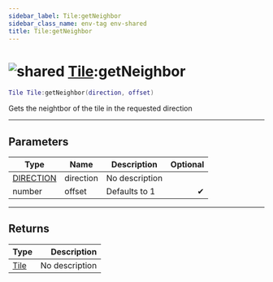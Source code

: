 ```yaml
---
sidebar_label: Tile:getNeighbor
sidebar_class_name: env-tag env-shared
title: Tile:getNeighbor
---
```


# <img src='/img/wiki/shared.png' alt='shared' classname='env-tag' /> [Tile](../tile/README.md):getNeighbor

```lua
Tile Tile:getNeighbor(direction, offset)
```

Gets the neightbor of the tile in the requested direction<br/>

-----------------
## Parameters

| Type   | Name | Description | Optional |
| ------ | ---- | ----------- | -------: |
| [DIRECTION](../direction/README.md) | direction | No description |   |
| number | offset | Defaults to 1 | ✔ |

-----------------
## Returns

| Type   | Description |
| ------ | ----------: |
| [Tile](../tile/README.md) | No description |
